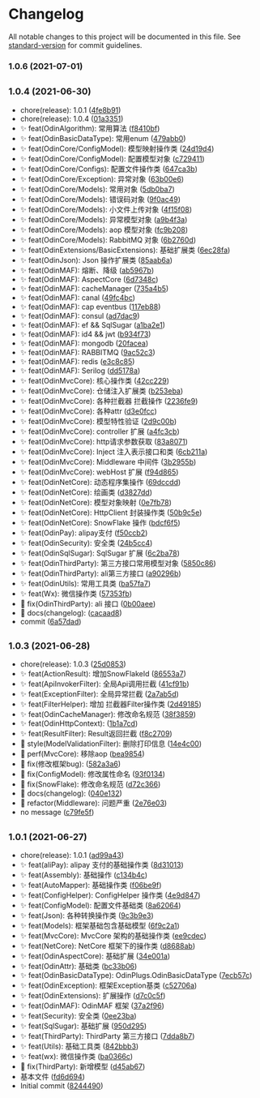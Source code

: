 # Changelog

All notable changes to this project will be documented in this file. See [standard-version](https://github.com/conventional-changelog/standard-version) for commit guidelines.

### 1.0.6 (2021-07-01)

## <small>1.0.4 (2021-06-30)</small>

* chore(release): 1.0.1 ([4fe8b91](https://github.com/odinsam/OdinPlugs/commit/4fe8b91))
* chore(release): 1.0.4 ([01a3351](https://github.com/odinsam/OdinPlugs/commit/01a3351))
* ✨ feat(OdinAlgorithm): 常用算法 ([f8410bf](https://github.com/odinsam/OdinPlugs/commit/f8410bf))
* ✨ feat(OdinBasicDataType): 常用enum ([479abb0](https://github.com/odinsam/OdinPlugs/commit/479abb0))
* ✨ feat(OdinCore/ConfigModel): 模型映射操作类 ([24d19d4](https://github.com/odinsam/OdinPlugs/commit/24d19d4))
* ✨ feat(OdinCore/ConfigModel): 配置模型对象 ([c729411](https://github.com/odinsam/OdinPlugs/commit/c729411))
* ✨ feat(OdinCore/Configs): 配置文件操作类 ([647ca3b](https://github.com/odinsam/OdinPlugs/commit/647ca3b))
* ✨ feat(OdinCore/Exception): 异常对象 ([63b00e6](https://github.com/odinsam/OdinPlugs/commit/63b00e6))
* ✨ feat(OdinCore/Models): 常用对象 ([5db0ba7](https://github.com/odinsam/OdinPlugs/commit/5db0ba7))
* ✨ feat(OdinCore/Models): 错误码对象 ([9f0ac49](https://github.com/odinsam/OdinPlugs/commit/9f0ac49))
* ✨ feat(OdinCore/Models): 小文件上传对象 ([4f15f08](https://github.com/odinsam/OdinPlugs/commit/4f15f08))
* ✨ feat(OdinCore/Models): 异常模型对象 ([a9b4f3a](https://github.com/odinsam/OdinPlugs/commit/a9b4f3a))
* ✨ feat(OdinCore/Models): aop 模型对象 ([fc9b208](https://github.com/odinsam/OdinPlugs/commit/fc9b208))
* ✨ feat(OdinCore/Models): RabbitMQ 对象 ([6b2760d](https://github.com/odinsam/OdinPlugs/commit/6b2760d))
* ✨ feat(OdinExtensions/BasicExtensions): 基础扩展类 ([6ec28fa](https://github.com/odinsam/OdinPlugs/commit/6ec28fa))
* ✨ feat(OdinJson): Json 操作扩展类 ([85aab6a](https://github.com/odinsam/OdinPlugs/commit/85aab6a))
* ✨ feat(OdinMAF): 熔断、降级 ([ab5967b](https://github.com/odinsam/OdinPlugs/commit/ab5967b))
* ✨ feat(OdinMAF): AspectCore ([6d7348c](https://github.com/odinsam/OdinPlugs/commit/6d7348c))
* ✨ feat(OdinMAF): cacheManager ([735a4b5](https://github.com/odinsam/OdinPlugs/commit/735a4b5))
* ✨ feat(OdinMAF): canal ([49fc4bc](https://github.com/odinsam/OdinPlugs/commit/49fc4bc))
* ✨ feat(OdinMAF): cap eventbus ([117eb88](https://github.com/odinsam/OdinPlugs/commit/117eb88))
* ✨ feat(OdinMAF): consul ([ad7dac9](https://github.com/odinsam/OdinPlugs/commit/ad7dac9))
* ✨ feat(OdinMAF): ef && SqlSugar ([a1ba2e1](https://github.com/odinsam/OdinPlugs/commit/a1ba2e1))
* ✨ feat(OdinMAF): id4 && jwt ([b934f73](https://github.com/odinsam/OdinPlugs/commit/b934f73))
* ✨ feat(OdinMAF): mongodb ([20facea](https://github.com/odinsam/OdinPlugs/commit/20facea))
* ✨ feat(OdinMAF): RABBITMQ ([9ac52c3](https://github.com/odinsam/OdinPlugs/commit/9ac52c3))
* ✨ feat(OdinMAF): redis ([e3c8c85](https://github.com/odinsam/OdinPlugs/commit/e3c8c85))
* ✨ feat(OdinMAF): Serilog ([dd5178a](https://github.com/odinsam/OdinPlugs/commit/dd5178a))
* ✨ feat(OdinMvcCore):  核心操作类 ([42cc229](https://github.com/odinsam/OdinPlugs/commit/42cc229))
* ✨ feat(OdinMvcCore): 仓储注入扩展类 ([b253eba](https://github.com/odinsam/OdinPlugs/commit/b253eba))
* ✨ feat(OdinMvcCore): 各种拦截器 拦截操作 ([2236fe9](https://github.com/odinsam/OdinPlugs/commit/2236fe9))
* ✨ feat(OdinMvcCore): 各种attr ([d3e0fcc](https://github.com/odinsam/OdinPlugs/commit/d3e0fcc))
* ✨ feat(OdinMvcCore): 模型特性验证 ([2d9c00b](https://github.com/odinsam/OdinPlugs/commit/2d9c00b))
* ✨ feat(OdinMvcCore): controller 扩展 ([a4fc3cb](https://github.com/odinsam/OdinPlugs/commit/a4fc3cb))
* ✨ feat(OdinMvcCore): http请求参数获取 ([83a8071](https://github.com/odinsam/OdinPlugs/commit/83a8071))
* ✨ feat(OdinMvcCore): Inject 注入表示接口和类 ([6cb211a](https://github.com/odinsam/OdinPlugs/commit/6cb211a))
* ✨ feat(OdinMvcCore): Middleware 中间件 ([3b2955b](https://github.com/odinsam/OdinPlugs/commit/3b2955b))
* ✨ feat(OdinMvcCore): webHost 扩展 ([f94d865](https://github.com/odinsam/OdinPlugs/commit/f94d865))
* ✨ feat(OdinNetCore): 动态程序集操作 ([69dccdd](https://github.com/odinsam/OdinPlugs/commit/69dccdd))
* ✨ feat(OdinNetCore): 绘画类 ([d3827dd](https://github.com/odinsam/OdinPlugs/commit/d3827dd))
* ✨ feat(OdinNetCore): 模型对象映射 ([0e7fb78](https://github.com/odinsam/OdinPlugs/commit/0e7fb78))
* ✨ feat(OdinNetCore): HttpClient 封装操作类 ([50b9c5e](https://github.com/odinsam/OdinPlugs/commit/50b9c5e))
* ✨ feat(OdinNetCore): SnowFlake 操作 ([bdcf6f5](https://github.com/odinsam/OdinPlugs/commit/bdcf6f5))
* ✨ feat(OdinPay): alipay支付 ([f50ccb2](https://github.com/odinsam/OdinPlugs/commit/f50ccb2))
* ✨ feat(OdinSecurity): 安全类 ([24b5cc4](https://github.com/odinsam/OdinPlugs/commit/24b5cc4))
* ✨ feat(OdinSqlSugar): SqlSugar 扩展 ([6c2ba78](https://github.com/odinsam/OdinPlugs/commit/6c2ba78))
* ✨ feat(OdinThirdParty): 第三方接口常用模型对象 ([5850c86](https://github.com/odinsam/OdinPlugs/commit/5850c86))
* ✨ feat(OdinThirdParty): ali第三方接口 ([a90296b](https://github.com/odinsam/OdinPlugs/commit/a90296b))
* ✨ feat(OdinUtils): 常用工具类 ([ba57fa7](https://github.com/odinsam/OdinPlugs/commit/ba57fa7))
* ✨ feat(Wx): 微信操作类 ([57353fb](https://github.com/odinsam/OdinPlugs/commit/57353fb))
* 🐞 fix(OdinThirdParty): ali 接口 ([0b00aee](https://github.com/odinsam/OdinPlugs/commit/0b00aee))
* 📃 docs(changelog): ([cacaad8](https://github.com/odinsam/OdinPlugs/commit/cacaad8))
* commit ([6a57dad](https://github.com/odinsam/OdinPlugs/commit/6a57dad))



## <small>1.0.3 (2021-06-28)</small>

* chore(release): 1.0.3 ([25d0853](https://github.com/odinsam/OdinPlugs/commit/25d0853))
* ✨ feat(ActionResult): 增加SnowFlakeId ([86553a7](https://github.com/odinsam/OdinPlugs/commit/86553a7))
* ✨ feat(ApiInvokerFilter): 全局Api调用拦截 ([41cf91b](https://github.com/odinsam/OdinPlugs/commit/41cf91b))
* ✨ feat(ExceptionFilter): 全局异常拦截 ([2a7ab5d](https://github.com/odinsam/OdinPlugs/commit/2a7ab5d))
* ✨ feat(FilterHelper): 增加 拦截器Filter操作类 ([2d49185](https://github.com/odinsam/OdinPlugs/commit/2d49185))
* ✨ feat(OdinCacheManager): 修改命名规范 ([38f3859](https://github.com/odinsam/OdinPlugs/commit/38f3859))
* ✨ feat(OdinHttpContext): ([1b1a7cd](https://github.com/odinsam/OdinPlugs/commit/1b1a7cd))
* ✨ feat(ResultFilter): Result返回拦截 ([f8c2709](https://github.com/odinsam/OdinPlugs/commit/f8c2709))
* 🌈 style(ModelValidationFilter): 删除打印信息 ([14e4c00](https://github.com/odinsam/OdinPlugs/commit/14e4c00))
* 🎈 perf(MvcCore): 移除aop ([bea9854](https://github.com/odinsam/OdinPlugs/commit/bea9854))
* 🐞 fix(修改框架bug): ([582a3a6](https://github.com/odinsam/OdinPlugs/commit/582a3a6))
* 🐞 fix(ConfigModel): 修改属性命名 ([93f0134](https://github.com/odinsam/OdinPlugs/commit/93f0134))
* 🐞 fix(SnowFlake): 修改命名规范 ([d72c366](https://github.com/odinsam/OdinPlugs/commit/d72c366))
* 📃 docs(changelog): ([040e132](https://github.com/odinsam/OdinPlugs/commit/040e132))
* 🦄 refactor(Middleware): 问题严重 ([2e76e03](https://github.com/odinsam/OdinPlugs/commit/2e76e03))
* no message ([c79fe5f](https://github.com/odinsam/OdinPlugs/commit/c79fe5f))



## <small>1.0.1 (2021-06-27)</small>

* chore(release): 1.0.1 ([ad99a43](https://github.com/odinsam/OdinPlugs/commit/ad99a43))
* ✨ feat(aliPay): alipay 支付的基础操作类 ([8d31013](https://github.com/odinsam/OdinPlugs/commit/8d31013))
* ✨ feat(Assembly): 基础操作 ([c134b4c](https://github.com/odinsam/OdinPlugs/commit/c134b4c))
* ✨ feat(AutoMapper): 基础操作类 ([f06be9f](https://github.com/odinsam/OdinPlugs/commit/f06be9f))
* ✨ feat(ConfigHelper): ConfigHelper 操作类 ([4e9d847](https://github.com/odinsam/OdinPlugs/commit/4e9d847))
* ✨ feat(ConfigModel): 配置文件基础类 ([8a62064](https://github.com/odinsam/OdinPlugs/commit/8a62064))
* ✨ feat(Json): 各种转换操作类 ([9c3b9e3](https://github.com/odinsam/OdinPlugs/commit/9c3b9e3))
* ✨ feat(Models): 框架基础包含基础模型 ([6f9c2a1](https://github.com/odinsam/OdinPlugs/commit/6f9c2a1))
* ✨ feat(MvcCore): MvcCore 架构的基础操作类 ([ee9cdec](https://github.com/odinsam/OdinPlugs/commit/ee9cdec))
* ✨ feat(NetCore): NetCore 框架下的操作类 ([d8688ab](https://github.com/odinsam/OdinPlugs/commit/d8688ab))
* ✨ feat(OdinAspectCore): 基础扩展 ([34e001a](https://github.com/odinsam/OdinPlugs/commit/34e001a))
* ✨ feat(OdinAttr): 基础类 ([bc33b06](https://github.com/odinsam/OdinPlugs/commit/bc33b06))
* ✨ feat(OdinBasicDataType): OdinPlugs.OdinBasicDataType ([7ecb57c](https://github.com/odinsam/OdinPlugs/commit/7ecb57c))
* ✨ feat(OdinException): 框架Exception基类 ([c52706a](https://github.com/odinsam/OdinPlugs/commit/c52706a))
* ✨ feat(OdinExtensions): 扩展操作 ([d7c0c5f](https://github.com/odinsam/OdinPlugs/commit/d7c0c5f))
* ✨ feat(OdinMAF): OdinMAF 框架 ([37a2f96](https://github.com/odinsam/OdinPlugs/commit/37a2f96))
* ✨ feat(Security): 安全类 ([0ee23ba](https://github.com/odinsam/OdinPlugs/commit/0ee23ba))
* ✨ feat(SqlSugar): 基础扩展 ([950d295](https://github.com/odinsam/OdinPlugs/commit/950d295))
* ✨ feat(ThirdParty): ThirdParty 第三方接口 ([7dda8b7](https://github.com/odinsam/OdinPlugs/commit/7dda8b7))
* ✨ feat(Utils): 基础工具类 ([842bbb3](https://github.com/odinsam/OdinPlugs/commit/842bbb3))
* ✨ feat(wx): 微信操作类 ([ba0366c](https://github.com/odinsam/OdinPlugs/commit/ba0366c))
* 🐞 fix(ThirdParty): 新增模型 ([d45ab67](https://github.com/odinsam/OdinPlugs/commit/d45ab67))
* 基本文件 ([fd6d694](https://github.com/odinsam/OdinPlugs/commit/fd6d694))
* Initial commit ([8244490](https://github.com/odinsam/OdinPlugs/commit/8244490))

